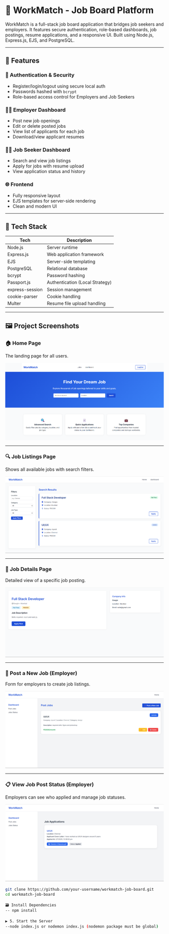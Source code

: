 # 💼 WorkMatch - Job Board Platform

WorkMatch is a full-stack job board application that bridges job seekers and employers. It features secure authentication, role-based dashboards, job postings, resume applications, and a responsive UI. Built using Node.js, Express.js, EJS, and PostgreSQL.

---

## 🌟 Features

### 🔐 Authentication & Security
- Register/login/logout using secure local auth
- Passwords hashed with `bcrypt`
- Role-based access control for Employers and Job Seekers

### 🧑‍💼 Employer Dashboard
- Post new job openings
- Edit or delete posted jobs
- View list of applicants for each job
- Download/view applicant resumes

### 🧑‍💻 Job Seeker Dashboard
- Search and view job listings
- Apply for jobs with resume upload
- View application status and history

### 🌐 Frontend
- Fully responsive layout
- EJS templates for server-side rendering
- Clean and modern UI

---

## 🚀 Tech Stack

| Tech         | Description                        |
|--------------|------------------------------------|
| Node.js      | Server runtime                     |
| Express.js   | Web application framework          |
| EJS          | Server-side templating             |
| PostgreSQL   | Relational database                |
| bcrypt       | Password hashing                   |
| Passport.js  | Authentication (Local Strategy)    |
| express-session | Session management             |
| cookie-parser| Cookie handling                    |
| Multer       | Resume file upload handling        |

---

## 🖼 Project Screenshots

### 🏠 Home Page
The landing page for all users.

![Home Page](screenshots/home.png)

---

### 🔍 Job Listings Page
Shows all available jobs with search filters.

![Job Listings](screenshots/listingJobs.png)

---

### 📄 Job Details Page
Detailed view of a specific job posting.

![Job Details](screenshots/jobDetails.png)

---

### 📝 Post a New Job (Employer)
Form for employers to create job listings.

![Post Job](screenshots/postJobs.png)

---

### 📋 View Job Post Status (Employer)
Employers can see who applied and manage job statuses.

![View Post Job Status](screenshots/viewPostJobStatus.png)


```bash
git clone https://github.com/your-username/workmatch-job-board.git
cd workmatch-job-board

🗃 Install Dependencies
-- npm install

▶️ 5. Start the Server
--node index.js or nodemon index.js (nodemon package must be global)


